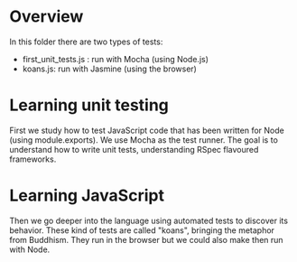 # Overview 

In this folder there are two types of tests:

* first_unit_tests.js : run with Mocha (using Node.js)
* koans.js: run with Jasmine (using the browser)

# Learning unit testing
First we study how to test JavaScript code that has been written for 
Node (using module.exports). We use Mocha as the test runner. The goal
is to understand how to write unit tests, understanding RSpec flavoured 
frameworks.

# Learning JavaScript
Then we go deeper into the language using automated tests to discover 
its behavior. These kind of tests are called "koans", bringing the metaphor
from Buddhism. They run in the browser but we could also make then run 
with Node. 




